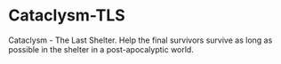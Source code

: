 # Cataclysm-TLS
Cataclysm - The Last Shelter. Help the final survivors survive as long as possible in the shelter in a post-apocalyptic world.
